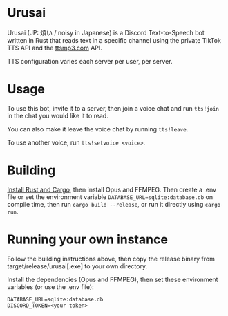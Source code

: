 # Urusai

Urusai (JP: 煩い / noisy in Japanese) is a Discord Text-to-Speech bot written in Rust that reads text in a specific channel using the private TikTok TTS API and the [ttsmp3.com](https://ttsmp3.com/) API.

TTS configuration varies each server per user, per server.


# Usage

To use this bot, invite it to a server, then join a voice chat and run `tts!join` in the chat you would like it to read.

You can also make it leave the voice chat by running `tts!leave`.

To use another voice, run `tts!setvoice <voice>`.


# Building

[Install Rust and Cargo](https://www.rust-lang.org/), then install Opus and FFMPEG. Then create a .env file or set the environment variable `DATABASE_URL=sqlite:database.db` on compile time, then run `cargo build --release`, or run it directly using `cargo run`.

# Running your own instance

Follow the building instructions above, then copy the release binary from target/release/urusai[.exe] to your own directory.

Install the dependencies (Opus and FFMPEG), then set these environment variables (or use the .env file):

```
DATABASE_URL=sqlite:database.db
DISCORD_TOKEN=<your token>
```